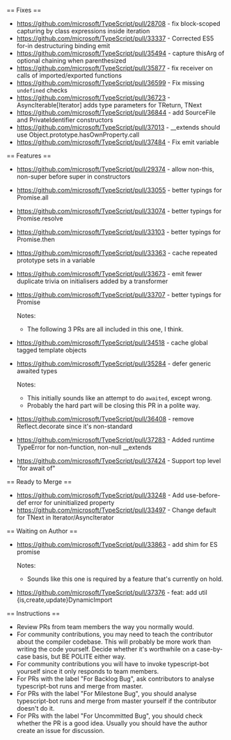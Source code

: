 == Fixes ==

* https://github.com/microsoft/TypeScript/pull/28708 - fix block-scoped capturing by class expressions inside iteration
* https://github.com/microsoft/TypeScript/pull/33337 - Corrected ES5 for-in destructuring binding emit
* https://github.com/microsoft/TypeScript/pull/35494 - capture thisArg of optional chaining when parenthesized
* https://github.com/microsoft/TypeScript/pull/35877 - fix receiver on calls of imported/exported functions
* https://github.com/microsoft/TypeScript/pull/36599 - Fix missing `undefined` checks
* https://github.com/microsoft/TypeScript/pull/36723 - AsyncIterable[Iterator] adds type parameters for TReturn, TNext
* https://github.com/microsoft/TypeScript/pull/36844 - add SourceFile and PrivateIdentifier constructors
* https://github.com/microsoft/TypeScript/pull/37013 - __extends should use Object.prototype.hasOwnProperty.call
* https://github.com/microsoft/TypeScript/pull/37484 - Fix emit variable

== Features ==

* https://github.com/microsoft/TypeScript/pull/29374 - allow non-this, non-super before super in constructors
* https://github.com/microsoft/TypeScript/pull/33055 - better typings for Promise.all
* https://github.com/microsoft/TypeScript/pull/33074 - better typings for Promise.resolve
* https://github.com/microsoft/TypeScript/pull/33103 - better typings for Promise.then
* https://github.com/microsoft/TypeScript/pull/33363 - cache repeated prototype sets in a variable
* https://github.com/microsoft/TypeScript/pull/33673 - emit fewer duplicate trivia on initialisers added by a transformer
* https://github.com/microsoft/TypeScript/pull/33707 - better typings for Promise

  Notes:
  - The following 3 PRs are all included in this one, I think.
* https://github.com/microsoft/TypeScript/pull/34518 - cache global tagged template objects
* https://github.com/microsoft/TypeScript/pull/35284 - defer generic awaited types

  Notes:
  - This initially sounds like an attempt to do `awaited`, except wrong.
  - Probably the hard part will be closing this PR in a polite way.
* https://github.com/microsoft/TypeScript/pull/36408 - remove Reflect.decorate since it's non-standard
* https://github.com/microsoft/TypeScript/pull/37283 - Added runtime TypeError for non-function, non-null __extends
* https://github.com/microsoft/TypeScript/pull/37424 - Support top level "for await of"

== Ready to Merge ==

* https://github.com/microsoft/TypeScript/pull/33248 - Add use-before-def error for uninitialized property
* https://github.com/microsoft/TypeScript/pull/33497 - Change default for TNext in Iterator/AsyncIterator

== Waiting on Author ==

* https://github.com/microsoft/TypeScript/pull/33863 - add shim for ES promise

  Notes:
  - Sounds like this one is required by a feature that's currently on hold.
* https://github.com/microsoft/TypeScript/pull/37376 - feat: add util {is,create,update}DynamicImport

== Instructions ==

* Review PRs from team members the way you normally would.
* For community contributions, you may need to teach the contributor about the compiler codebase. This will probably be more work than writing the code yourself. Decide whether it's worthwhile on a case-by-case basis, but BE POLITE either way.
* For community contributions you will have to invoke typescript-bot yourself since it only responds to team members.
* For PRs with the label "For Backlog Bug", ask contributors to analyse typescript-bot runs and merge from master.
* For PRs with the label "For Milestone Bug", you should analyse typescript-bot runs and merge from master yourself if the contributor doesn't do it.
* For PRs with the label "For Uncommitted Bug", you should check whether the PR is a good idea. Usually you should have the author create an issue for discussion.
